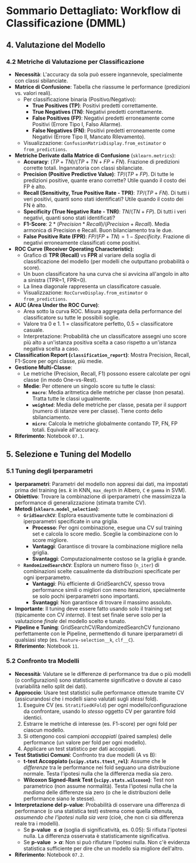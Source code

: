# Sommario Dettagliato: Workflow di Classificazione (DMML)

## 4. Valutazione del Modello
### 4.2 Metriche di Valutazione per Classificazione
- **Necessità**: L'accuracy da sola può essere ingannevole, specialmente con classi sbilanciate.
- **Matrice di Confusione**: Tabella che riassume le performance (predizioni vs. valori reali).
    - Per classificazione binaria (Positivo/Negativo):
        - **True Positives (TP)**: Positivi predetti correttamente.
        - **True Negatives (TN)**: Negativi predetti correttamente.
        - **False Positives (FP)**: Negativi predetti erroneamente come Positivi (Errore Tipo I, Falso Allarme).
        - **False Negatives (FN)**: Positivi predetti erroneamente come Negativi (Errore Tipo II, Mancato Rilevamento).
    - Visualizzazione: `ConfusionMatrixDisplay.from_estimator` o `from_predictions`.
- **Metriche Derivate dalla Matrice di Confusione** (`sklearn.metrics`):
    - **Accuracy**: $(TP+TN) / (TP+TN+FP+FN)$. Frazione di predizioni corrette totali. Ingannatoria con classi sbilanciate.
    - **Precision (Positive Predictive Value)**: $TP / (TP+FP)$. Di tutte le predizioni positive, quante erano corrette? Utile quando il costo dei FP è alto.
    - **Recall (Sensitivity, True Positive Rate - TPR)**: $TP / (TP+FN)$. Di tutti i veri positivi, quanti sono stati identificati? Utile quando il costo dei FN è alto.
    - **Specificity (True Negative Rate - TNR)**: $TN / (TN+FP)$. Di tutti i veri negativi, quanti sono stati identificati?
    - **F1-Score**: $2 * (Precision * Recall) / (Precision + Recall)$. Media armonica di Precision e Recall. Buon bilanciamento tra le due.
    - **False Positive Rate (FPR)**: $FP / (FP+TN) = 1 - Specificity$. Frazione di negativi erroneamente classificati come positivi.
- **ROC Curve (Receiver Operating Characteristic)**:
    - Grafico di **TPR (Recall)** vs **FPR** al variare della soglia di classificazione del modello (per modelli che outputtano probabilità o score).
    - Un buon classificatore ha una curva che si avvicina all'angolo in alto a sinistra (TPR=1, FPR=0).
    - La linea diagonale rappresenta un classificatore casuale.
    - Visualizzazione: `RocCurveDisplay.from_estimator` o `from_predictions`.
- **AUC (Area Under the ROC Curve)**:
    - Area sotto la curva ROC. Misura aggregata della performance del classificatore su tutte le possibili soglie.
    - Valore tra 0 e 1. 1 = classificatore perfetto, 0.5 = classificatore casuale.
    - Interpretazione: Probabilità che un classificatore assegni uno score più alto a un'istanza positiva scelta a caso rispetto a un'istanza negativa scelta a caso.
- **Classification Report (`classification_report`)**: Mostra Precision, Recall, F1-Score per ogni classe, più medie.
- **Gestione Multi-Classe**:
    - Le metriche (Precision, Recall, F1) possono essere calcolate per ogni classe (in modo One-vs-Rest).
    - **Medie**: Per ottenere un singolo score su tutte le classi:
        - **`macro`**: Media aritmetica delle metriche per classe (non pesata). Tratta tutte le classi ugualmente.
        - **`weighted`**: Media delle metriche per classe, pesata per il *support* (numero di istanze vere per classe). Tiene conto dello sbilanciamento.
        - **`micro`**: Calcola le metriche globalmente contando TP, FN, FP totali. Equivale all'accuracy.
- **Riferimento**: Notebook `07.1`.

## 5. Selezione e Tuning del Modello

### 5.1 Tuning degli Iperparametri
- **Iperparametri**: Parametri del modello non appresi dai dati, ma impostati prima del training (es. *k* in KNN, `max_depth` in Albero, `C` e `gamma` in SVM).
- **Obiettivo**: Trovare la combinazione di iperparametri che massimizza la performance di generalizzazione (stimata tramite CV).
- **Metodi (`sklearn.model_selection`)**:
    - **`GridSearchCV`**: Esplora esaustivamente tutte le combinazioni di iperparametri specificate in una griglia.
        - **Processo**: Per ogni combinazione, esegue una CV sul training set e calcola lo score medio. Sceglie la combinazione con lo score migliore.
        - **Vantaggi**: Garantisce di trovare la combinazione migliore nella griglia.
        - **Svantaggi**: Computazionalmente costoso se la griglia è grande.
    - **`RandomizedSearchCV`**: Esplora un numero fisso (`n_iter`) di combinazioni scelte casualmente da distribuzioni specificate per ogni iperparametro.
        - **Vantaggi**: Più efficiente di GridSearchCV, spesso trova performance simili o migliori con meno iterazioni, specialmente se solo pochi iperparametri sono importanti.
        - **Svantaggi**: Non garantisce di trovare il massimo assoluto.
- **Importante**: Il tuning deve essere fatto usando solo il training set (tipicamente con CV *interna*). Il test set finale serve solo per la valutazione *finale* del modello scelto e tunato.
- **Pipeline e Tuning**: GridSearchCV/RandomizedSearchCV funzionano perfettamente con le Pipeline, permettendo di tunare iperparametri di qualsiasi step (es. `feature-selection__k`, `clf__C`).
- **Riferimento**: Notebook `11`.

### 5.2 Confronto tra Modelli
- **Necessità**: Valutare se le differenze di performance tra due o più modelli (o configurazioni) sono statisticamente significative o dovute al caso (variabilità nello split dei dati).
- **Approccio**: Usare test statistici sulle performance ottenute tramite CV (assicurandosi che i modelli siano valutati sugli *stessi* fold).
    1. Eseguire CV (es. `StratifiedKFold`) per ogni modello/configurazione da confrontare, usando lo *stesso* oggetto CV per garantire fold identici.
    2. Estrarre le metriche di interesse (es. F1-score) per ogni fold per ciascun modello.
    3. Si ottengono così campioni *accoppiati* (paired samples) delle performance (un valore per fold per ogni modello).
    4. Applicare un test statistico per dati accoppiati.
- **Test Statistici Comuni**: Confronto tra due modelli (A vs B):
    - **t-test Accoppiato (`scipy.stats.ttest_rel`)**: Assume che le *differenze* tra le performance nei fold seguano una distribuzione normale. Testa l'ipotesi nulla che la differenza media sia zero.
    - **Wilcoxon Signed-Rank Test (`scipy.stats.wilcoxon`)**: Test non parametrico (non assume normalità). Testa l'ipotesi nulla che la *mediana* delle differenze sia zero (o che le distribuzioni delle performance siano le stesse).
- **Interpretazione del p-value**: Probabilità di osservare una differenza di performance (o una statistica test) estrema come quella ottenuta, *assumendo che l'ipotesi nulla sia vera* (cioè, che non ci sia differenza reale tra i modelli).
    - Se **p-value $\leq \alpha$** (soglia di significatività, es. 0.05): Si rifiuta l'ipotesi nulla. La differenza osservata è statisticamente significativa.
    - Se **p-value $> \alpha$**: Non si può rifiutare l'ipotesi nulla. Non c'è evidenza statistica sufficiente per dire che un modello sia migliore dell'altro.
- **Riferimento**: Notebook `07.2`.